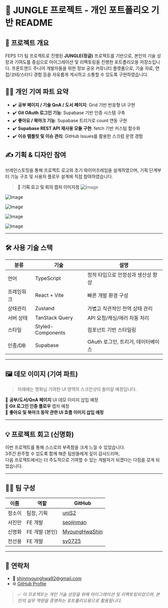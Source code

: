 # 🦁 JUNGLE 프로젝트 - 개인 포트폴리오 기반 README

## 📌 프로젝트 개요
FEPS 1기 팀 프로젝트로 진행된 **JUNGLE(정글)** 프로젝트를 기반으로, 본인의 기술 성장과 기여도를 중심으로 마이그레이션 및 리팩토링을 진행한 포트폴리오용 저장소입니다. 
프론트엔드 주니어 개발자들을 위한 정보 공유 커뮤니티 플랫폼으로, 기술 자료, 면접/코테/스터디 경험 등을 자유롭게 게시하고 소통할 수 있도록 구현하였습니다.

## 🙋‍♀️ 개인 기여 파트 요약
- ✔️ **공부 페이지 / 기술 QnA / 도서 페이지**: Grid 기반 반응형 UI 구현
- ✔️ **Git OAuth 로그인 기능**: Supabase 기반 인증 시스템 구축
- ✔️ **좋아요 / 북마크 기능**: Supabase 트리거로 count 연동 구현
- ✔️ **Supabase REST API 재사용 모듈 구현**: fetch 기반 커스텀 함수화
- ✔️ **이슈 템플릿 및 이슈 관리**: GitHub Issues를 활용한 스크럼 운영 경험

## ✍️ 기획 & 디자인 참여
브레인스토밍을 통해 프로젝트 로고와 초기 와이어프레임을 설계하였으며, 
기획 단계부터 기능 구조 및 사용자 플로우 설계에 직접 참여하였습니다.

> 📸 **기획 로고 및 회의 캡처 이미지정**
>![Image](https://github.com/user-attachments/assets/b2ddb489-dd6b-448d-a3f8-05d7d544e94e)

![Image](https://github.com/user-attachments/assets/574598a3-1ccf-425c-b4ff-33a6f7d0900d)

![Image](https://github.com/user-attachments/assets/df1d8814-a867-479e-910e-e58b6174be3c)

![Image](https://github.com/user-attachments/assets/7f9438b3-04ee-49c3-bb3a-ca5eb755b2dd)

![Image](https://github.com/user-attachments/assets/6eff36fc-d87c-49c0-95a8-60cc1ecfac67)
> 

---

## 🛠 사용 기술 스택
| 분류 | 기술 | 설명 |
|------|------|------|
| 언어 | TypeScript | 정적 타입으로 안정성과 생산성 향상 |
| 프레임워크 | React + Vite | 빠른 개발 환경 구성 |
| 상태관리 | Zustand | 가볍고 직관적인 전역 상태 관리 |
| 서버 상태 | TanStack Query | API 요청/캐싱/에러 자동 처리 |
| 스타일 | Styled-Components | 컴포넌트 기반 스타일링 |
| 인증/DB | Supabase | OAuth 로그인, 트리거, 데이터베이스 |

---

## 🖼️ 데모 이미지 (기여 파트)
> 아래에는 명화님 기여한 UI 영역의 스크린샷이 들어갈 예정입니다.

📌 **공부/도서/QnA 페이지** UI 데모 이미지 삽입 예정  
📌 **Git 로그인 인증 플로우** 캡처 예정  
📌 **좋아요 및 북마크 동작 관련 UI 흐름 이미지 삽입 예정**

---

## 💡 프로젝트 회고 (신명화)
이번 프로젝트를 통해 스스로의 부족함을 크게 느낄 수 있었습니다.  
3주간 완주할 수 있도록 함께 해준 팀원들에게 깊이 감사드리며,  
다음 프로젝트에서는 더 주도적으로 기여할 수 있는 개발자가 되겠다는 다짐을 갖게 되었습니다.

---

## 🧑‍💻 팀 구성
| 이름 | 역할 | GitHub |
|------|------|--------|
| 정소이 | 팀장, 기획 | [uniS2](https://github.com/uniS2) |
| 서진만 | FE 개발 | [seojinman](https://github.com/seojinman) |
| 신명화 | FE 개발 (본인) | [MyoungHwaShin](https://github.com/MyoungHwaShin) |
| 전선용 | FE 개발 | [sy0725](https://github.com/sy0725) |

---

## 🔗 연락처
- 📧 shinmyounghwa92@gmail.com
- 🌐 [GitHub Profile](https://github.com/MyoungHwaShin)

> ✅ *이 프로젝트는 개인 기술 성장을 위해 마이그레이션 및 리팩토링되었으며, 본인의 실무 역량을 증명하는 포트폴리오용으로 활용됩니다.*
